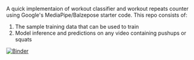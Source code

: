 A quick implementaion of workout classifier and workout repeats counter using Google's MediaPipe/Balzepose starter code. 
This repo consists of: 
1) The sample training data that can be used to train
2) Model inference and predictions on any video containing pushups or squats
                    
                    
                    
                    
[![Binder](https://mybinder.org/badge_logo.svg)](https://mybinder.org/v2/gh/sureshgorakala/WorkoutPoseClassifier_POC/main)

